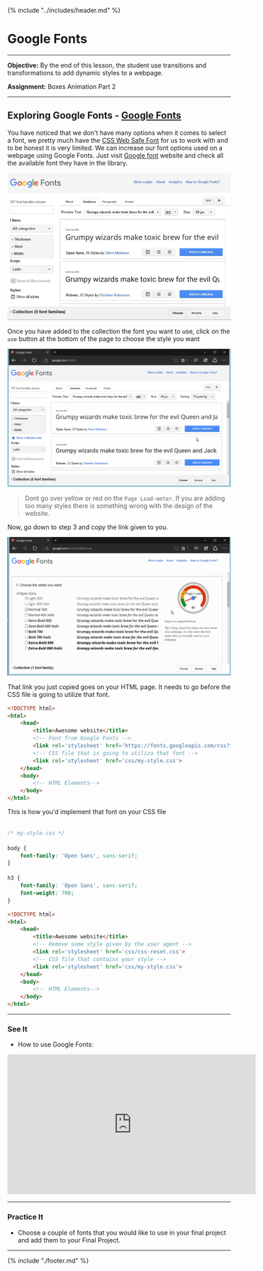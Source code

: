 {% include "../includes/header.md" %}

# Google Fonts

*****

**Objective:** By the end of this lesson, the student use transitions and transformations to add dynamic styles to a webpage.

**Assignment:** Boxes Animation Part 2

*****

## Exploring Google Fonts - [Google Fonts](https://fonts.google.com)

You have noticed that we don't have many options when it comes to select a font, we pretty much have the [CSS Web Safe Font](http://www.w3schools.com/cssref/css_websafe_fonts.asp) for us to work with and to be honest it is very limited. We can increase our font options used on a webpage using Google Fonts. Just visit [Google font](https://www.google.com/fonts) website and check all the available font they have in the library.

![Google Fonts](../images/08/google-fonts.jpg)

Once you have added to the collection the font you want to use, click on the `use` button at the bottom of the page to choose the style you want

![Add to Collection](../images/08/google-font.gif)

> Dont go over yellow or red on the `Page Load-meter`. If you are adding too many styles there is something wrong with the design of the website.

Now, go down to step 3 and copy the link given to you.

![Copy link](../images/08/google-fonts-link.gif)

That link you just copied goes on your HTML page. It needs to go before the CSS file is going to utilize that font.

```html
<!DOCTYPE html>
<html>
    <head>
        <title>Awesome website</title>
        <!-- Font from Google Fonts -->
        <link rel='stylesheet' href='https://fonts.googleapis.com/css?family=Open+Sans:400,300,700'>
        <!-- CSS file that is going to utiliza that font -->
        <link rel='stylesheet' href='css/my-style.css'>
    </head>
    <body>
        <!-- HTML Elements-->
    </body>
</html>
```

This is how you'd implement that font on your CSS file

```css

/* my-style.css */

body {
    font-family: 'Open Sans', sans-serif;
}

h3 {
    font-family: 'Open Sans', sans-serif;
    font-weight: 700;
}
```

```html
<!DOCTYPE html>
<html>
    <head>
        <title>Awesome website</title>
        <!-- Remove some style given by the user agent -->
        <link rel='stylesheet' href='css/css-reset.css'>
        <!-- CSS file that contains your style -->
        <link rel='stylesheet' href='css/my-style.css'>
    </head>
    <body>
        <!-- HTML Elements-->
    </body>
</html>
```
*****

### See It

* How to use Google Fonts:

<iframe width="560" height="315" src="https://www.youtube.com/embed/Z3JR6mEWEEo" frameborder="0" allow="accelerometer; autoplay; encrypted-media; gyroscope; picture-in-picture" allowfullscreen></iframe>

*****

### Practice It

* Choose a couple of fonts that you would like to use in your final project and add them to your Final Project.


*****

{% include "./footer.md" %}
